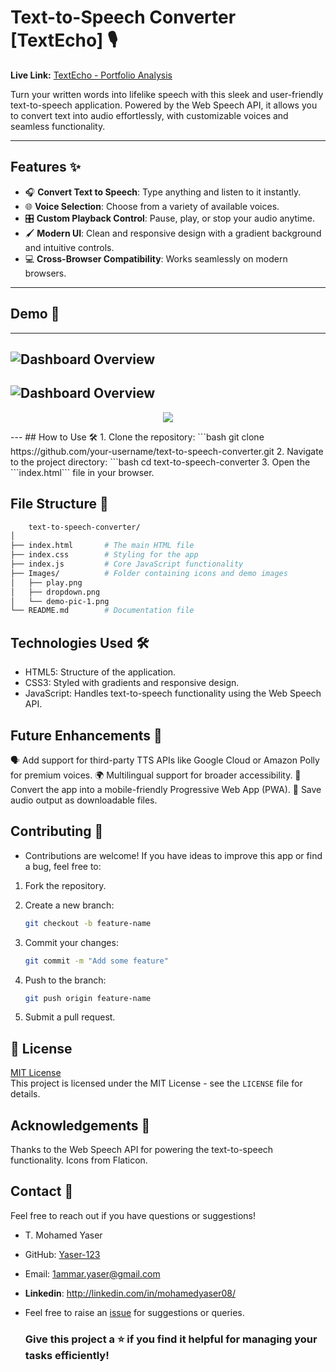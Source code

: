 # Text-to-Speech Converter [TextEcho] 🎙️  

**Live Link:** [TextEcho - Portfolio Analysis](https://textecho.vercel.app/)

Turn your written words into lifelike speech with this sleek and user-friendly text-to-speech application. Powered by the Web Speech API, it allows you to convert text into audio effortlessly, with customizable voices and seamless functionality.

---

## Features ✨
- 🎧 **Convert Text to Speech**: Type anything and listen to it instantly.
- 🌐 **Voice Selection**: Choose from a variety of available voices.
- 🎛️ **Custom Playback Control**: Pause, play, or stop your audio anytime.
- 🖌️ **Modern UI**: Clean and responsive design with a gradient background and intuitive controls.
- 💻 **Cross-Browser Compatibility**: Works seamlessly on modern browsers.

---

## Demo 📸  
---
![Dashboard Overview](Images/img-1.png)
---
![Dashboard Overview](Images/img-2.png)
---
<p align="center">
  <img src="Images/img-3.png"/>
</p>
---
## How to Use 🛠️
1. Clone the repository:  
   ```bash
   git clone https://github.com/your-username/text-to-speech-converter.git
2. Navigate to the project directory:
   ```bash
   cd text-to-speech-converter
3. Open the ```index.html``` file in your browser.

## File Structure 📂
  ```bash
      text-to-speech-converter/
  │
  ├── index.html       # The main HTML file
  ├── index.css        # Styling for the app
  ├── index.js         # Core JavaScript functionality
  ├── Images/          # Folder containing icons and demo images
  │   ├── play.png
  │   ├── dropdown.png
  │   └── demo-pic-1.png
  └── README.md        # Documentation file
```
## Technologies Used 🛠️
- HTML5: Structure of the application.
- CSS3: Styled with gradients and responsive design.
- JavaScript: Handles text-to-speech functionality using the Web Speech API.

## Future Enhancements 🚀
🗣️ Add support for third-party TTS APIs like Google Cloud or Amazon Polly for premium voices.
🌍 Multilingual support for broader accessibility.
📱 Convert the app into a mobile-friendly Progressive Web App (PWA).
💾 Save audio output as downloadable files.

## Contributing 🤝
- Contributions are welcome! If you have ideas to improve this app or find a bug, feel free to:

1. Fork the repository.

2. Create a new branch:
   ```bash
   git checkout -b feature-name
3. Commit your changes:
   ```bash
   git commit -m "Add some feature"
4. Push to the branch:
   ```bash
   git push origin feature-name
5. Submit a pull request.

## 📜 License
[MIT License](LICENSE)  
This project is licensed under the MIT License - see the `LICENSE` file for details.

## Acknowledgements 🙏
Thanks to the Web Speech API for powering the text-to-speech functionality.
Icons from Flaticon.
   
## Contact 📧
Feel free to reach out if you have questions or suggestions!
- T. Mohamed Yaser 

- GitHub: [Yaser-123](https://github.com/Yaser-123)
- Email: 1ammar.yaser@gmail.com
- **Linkedin**: http://linkedin.com/in/mohamedyaser08/
- Feel free to raise an [issue](https://github.com/Yaser-123/textecho/issues) for suggestions or queries.

  ### Give this project a ⭐ if you find it helpful for managing your tasks efficiently!
